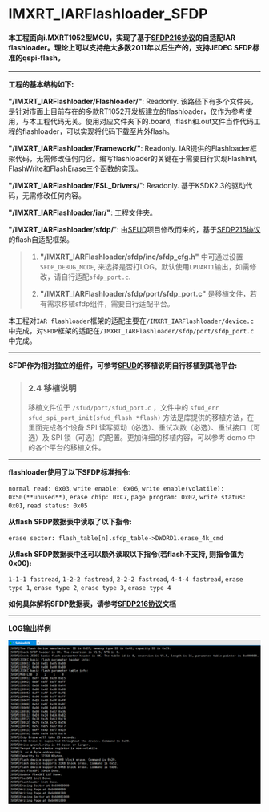 # IMXRT_IARFlashloader_SFDP

#### 本工程面向i.MXRT1052型MCU，实现了基于[SFDP216协议](https://www.lijingquan.net/wp-content/uploads/2017/07/JESD216.pdf)的自适配IAR flashloader。理论上可以支持绝大多数2011年以后生产的，支持JEDEC SFDP标准的qspi-flash。

---

**工程的基本结构如下:**

**"/IMXRT_IARFlashloader/Flashloader/"**: Readonly. 该路径下有多个文件夹，是针对市面上目前存在的多款RT1052开发板建立的flashloader，仅作为参考使用，与本工程代码无关。使用对应文件夹下的.board, .flash和.out文件当作代码工程的flashloader，可以实现将代码下载至片外flash。

**"/IMXRT_IARFlashloader/Framework/"**: Readonly. IAR提供的Flashloader框架代码，无需修改任何内容。编写flashloader的关键在于需要自行实现FlashInit, FlashWrite和FlashErase三个函数的实现。

**"/IMXRT_IARFlashloader/FSL_Drivers/**": Readonly. 基于KSDK2.3的驱动代码，无需修改任何内容。

**"/IMXRT_IARFlashloader/iar/"**: 工程文件夹。

**"/IMXRT_IARFlashloader/sfdp/**": 由[SFUD](https://github.com/armink/SFUD)项目修改而来的，基于[SFDP216协议](https://www.lijingquan.net/wp-content/uploads/2017/07/JESD216.pdf)的flash自适配框架。
	
> 1. **"/IMXRT_IARFlashloader/sfdp/inc/sfdp_cfg.h"** 中可通过设置`SFDP_DEBUG_MODE`, 来选择是否打LOG。默认使用`LPUART1`输出，如需修改，请自行适配`sfdp_port.c`.
>       
> 2. **"/IMXRT_IARFlashloader/sfdp/port/sfdp_port.c"** 是移植文件，若有需求移植sfdp组件，需要自行适配平台。

本工程对`IAR flashloader`框架的适配主要在`/IMXRT_IARFlashloader/device.c`中完成，对`SFDP`框架的适配在`/IMXRT_IARFlashloader/sfdp/port/sfdp_port.c`中完成。

---

**SFDP作为相对独立的组件，可参考[SFUD](https://github.com/armink/SFUD)的移植说明自行移植到其他平台:**

> ### 2.4 移植说明
> 
> 移植文件位于 `/sfud/port/sfud_port.c` ，文件中的 `sfud_err sfud_spi_port_init(sfud_flash *flash)` 方法是库提供的移植方法，在里面完成各个设备 SPI 读写驱动（必选）、重试次数（必选）、重试接口（可选）及 SPI 锁（可选）的配置。更加详细的移植内容，可以参考 demo 中的各个平台的移植文件。

---

**flashloader使用了以下SFDP标准指令:**

`normal read: 0x03`, `write enable: 0x06`, `write enable(volatile): 0x50(**unused**)`, `erase chip: 0xC7`, `page program: 0x02`, `write status: 0x01`, `read status: 0x05`

**从flash SFDP数据表中读取了以下指令:**

`erase sector: flash_table[n].sfdp_table->DWORD1.erase_4k_cmd`

**从flash SFDP数据表中还可以额外读取以下指令(若flash不支持, 则指令值为0x00):**

`1-1-1 fastread`, `1-2-2 fastread`, `2-2-2 fastread`, `4-4-4 fastread`, `erase type 1`, `erase type 2`, `erase type 3`, `erase type 4`

**如何具体解析SFDP数据表，请参考[SFDP216协议](https://www.lijingquan.net/wp-content/uploads/2017/07/JESD216.pdf)文档**

---

**LOG输出样例**

![image](https://github.com/SphinxEVK/IMXRT_IARFlashloader_SFDP/blob/master/log.png)

